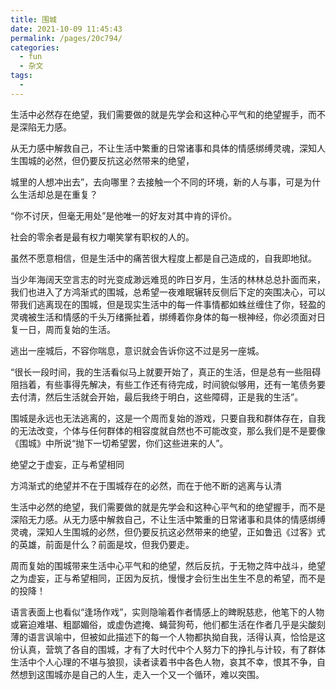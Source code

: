 ```yaml
---
title: 围城
date: 2021-10-09 11:45:43
permalink: /pages/20c794/
categories:
  - fun
  - 杂文
tags:
  - 
---
```





生活中必然存在绝望，我们需要做的就是先学会和这种心平气和的绝望握手，而不是深陷无力感。

从无力感中解救自己，不让生活中繁重的日常诸事和具体的情感绑缚灵魂，深知人生围城的必然，但仍要反抗这必然带来的绝望，

城里的人想冲出去”，去向哪里？去接触一个不同的环境，新的人与事，可是为什么生活却总是在重复？

“你不讨厌，但毫无用处”是他唯一的好友对其中肯的评价。

社会的零余者是最有权力嘲笑掌有职权的人的。

虽然不愿意相信，但是生活中的痛苦很大程度上都是自己造成的，自我即地狱。

当少年海阔天空言志的时光变成渺远难觅的昨日岁月，生活的林林总总扑面而来，我们也进入了方鸿渐式的围城，总希望一夜难眠辗转反侧后下定的突围决心，可以带我们逃离现在的围城，但是现实生活中的每一件事情都如蛛丝缠住了你，轻盈的灵魂被生活和情感的千头万绪撕扯着，绑缚着你身体的每一根神经，你必须面对日复一日，周而复始的生活。

逃出一座城后，不容你喘息，意识就会告诉你这不过是另一座城。

“很长一段时间，我的生活看似马上就要开始了，真正的生活，但是总有一些阻碍阻挡着，有些事得先解决，有些工作还有待完成，时间貌似够用，还有一笔债务要去付清，然后生活就会开始，最后我终于明白，这些障碍，正是我的生活”。

围城是永远也无法逃离的，这是一个周而复始的游戏，只要自我和群体存在，自我的无法改变，个体与任何群体的相容度就自然也不可能改变，那么我们是不是要像《围城》中所说“抛下一切希望罢，你们这些进来的人”。

绝望之于虚妄，正与希望相同

方鸿渐式的绝望并不在于围城存在的必然，而在于他不断的逃离与认清

生活中必然的绝望，我们需要做的就是先学会和这种心平气和的绝望握手，而不是深陷无力感。从无力感中解救自己，不让生活中繁重的日常诸事和具体的情感绑缚灵魂，深知人生围城的必然，但仍要反抗这必然带来的绝望，正如鲁迅《过客》式的英雄，前面是什么？前面是坟，但我仍要走。

周而复始的围城带来生活中心平气和的绝望，然后反抗，于无物之阵中战斗，绝望之为虚妄，正与希望相同，正因为反抗，慢慢才会衍生出生生不息的希望，而不是的投降！

语言表面上也看似“逢场作戏”，实则隐喻着作者情感上的睥睨慈悲，他笔下的人物或窘迫难堪、粗鄙媚俗，或虚伪遮掩、蝇营狗苟，他们都生活在作者几乎是尖酸刻薄的语言讽喻中，但被如此描述下的每一个人物都执拗自我，活得认真，恰恰是这份认真，营筑了各自的围城，才有了大时代中个人努力下的挣扎与计较，有了群体生活中个人心理的不堪与狼狈，读者读着书中各色人物，哀其不幸，恨其不争，自然想到这围城亦是自己的人生，走入一个又一个循环，难以突围。

 